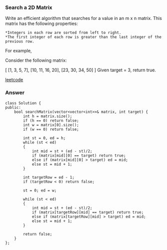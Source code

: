### Search a 2D Matrix
Write an efficient algorithm that searches for a value in an m x n matrix. This matrix has the following properties:

	*Integers in each row are sorted from left to right.
	*The first integer of each row is greater than the last integer of the previous row.

For example,

Consider the following matrix:

[
  [1,   3,  5,  7],
  [10, 11, 16, 20],
  [23, 30, 34, 50]
]
Given target = 3, return true.

[leetcode](https://leetcode.com/problems/search-a-2d-matrix/description/)

### Answer 

	class Solution {
	public:
	    bool searchMatrix(vector<vector<int>>& matrix, int target) {
	        int h = matrix.size();
	        if (h == 0) return false;
	        int w = matrix[0].size();
	        if (w == 0) return false;
	        
	        int st = 0, ed = h;
	        while (st < ed)
	        {
	            int mid = st + (ed - st)/2;
	            if (matrix[mid][0] == target) return true;
	            else if (matrix[mid][0] > target) ed = mid;
	            else st = mid + 1;
	        }
	        
	        int targetRow = ed - 1;
	        if (targetRow < 0) return false;
	        
	        st = 0; ed = w;
	        
	        while (st < ed)
	        {
	            int mid = st + (ed - st)/2;
	            if (matrix[targetRow][mid] == target) return true;
	            else if (matrix[targetRow][mid] > target) ed = mid;
	            else st = mid + 1;
	        }
	        
	        return false;
	    }
	};